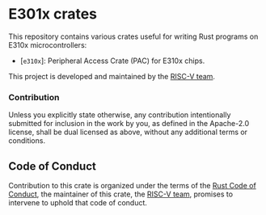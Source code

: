 # E301x crates

This repository contains various crates useful for writing Rust programs on E310x microcontrollers:

* [`e310x`]: Peripheral Access Crate (PAC) for E310x chips.

This project is developed and maintained by the [RISC-V team][team].

### Contribution

Unless you explicitly state otherwise, any contribution intentionally submitted for inclusion in the
work by you, as defined in the Apache-2.0 license, shall be dual licensed as above, without any
additional terms or conditions.

## Code of Conduct

Contribution to this crate is organized under the terms of the [Rust Code of
Conduct][CoC], the maintainer of this crate, the [RISC-V team][team], promises
to intervene to uphold that code of conduct.

[`riscv`]: https://crates.io/crates/e310x
[team]: https://github.com/rust-embedded/wg#the-risc-v-team
[CoC]: CODE_OF_CONDUCT.md
